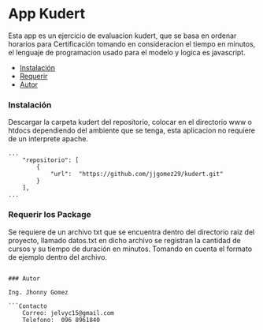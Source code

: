 # App Kudert

Esta app es un ejercicio de evaluacion kudert, que se basa en ordenar horarios para Certificación tomando en consideracion el tiempo en minutos, el lenguaje de programacion usado para el modelo y logica es javascript.

* [Instalación](#Instalación)
* [Requerir](#Requerir)
* [Autor](#Autor)

### Instalación
Descargar la carpeta kudert del repositorio, colocar en el directorio www o htdocs dependiendo del ambiente que se tenga, esta aplicacion no requiere de un interprete apache.
```
...
    "repositorio": [
        {
            "url":  "https://github.com/jjgomez29/kudert.git"
        }
    ],
...
```
### Requerir los Package

Se requiere de un archivo txt que se encuentra dentro del directorio raiz del proyecto, llamado datos.txt en dicho archivo se registran la cantidad de cursos y su tiempo de duración en minutos. Tomando en cuenta el formato de ejemplo dentro del archivo.

```

### Autor

Ing. Jhonny Gomez

```Contacto
    Correo: jelvyc15@gmail.com
    Telefono:  096 8961840
```

